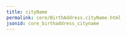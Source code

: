 ```yaml
---
title: cityName
permalink: core/BirthAddress.cityName.html
jsonid: core_birthaddress_cityname
---
```


